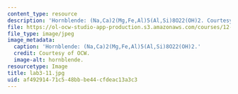 ```yaml
---
content_type: resource
description: 'Hornblende: (Na,Ca)2(Mg,Fe,Al)5(Al,Si)8O22(OH)2. Courtesy of OCW.'
file: https://ol-ocw-studio-app-production.s3.amazonaws.com/courses/12-108-structure-of-earth-materials-fall-2004/af49291471c548bbbe44cfdeac13a3c3_lab3-11.jpg
file_type: image/jpeg
image_metadata:
  caption: 'Hornblende: (Na,Ca)2(Mg,Fe,Al)5(Al,Si)8O22(OH)2.'
  credit: Courtesy of OCW.
  image-alt: hornblende.
resourcetype: Image
title: lab3-11.jpg
uid: af492914-71c5-48bb-be44-cfdeac13a3c3
---
```

